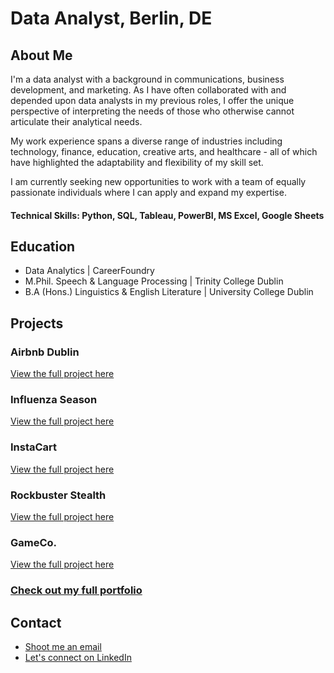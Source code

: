 # Data Analyst, Berlin, DE

## About Me
I'm a data analyst with a background in communications, business development, and marketing. As I have often collaborated with and depended upon data analysts in my previous roles, I offer the unique perspective of interpreting the needs of those who otherwise cannot articulate their analytical needs. 

My work experience spans a diverse range of industries including technology, finance, education, creative arts, and healthcare - all of which have highlighted the adaptability and flexibility of my skill set.

I am currently seeking new opportunities to work with a team of equally passionate individuals where I can apply and expand my expertise.

#### Technical Skills: Python, SQL, Tableau, PowerBI, MS Excel, Google Sheets

## Education
- Data Analytics | CareerFoundry 			       		
- M.Phil. Speech & Language Processing	| Trinity College Dublin 			        		
- B.A (Hons.) Linguistics & English Literature | University College Dublin

## Projects
### Airbnb Dublin
[View the full project here](/projects/airbnb.md)

### Influenza Season
[View the full project here](/projects/influenza.md)

### InstaCart
[View the full project here](/projects/instacart.md)

### Rockbuster Stealth
[View the full project here](projects/rockbuster.md)

### GameCo.
[View the full project here](projects/gameco.md)

### [Check out my full portfolio](https://helen-fitzgerald.github.io/Portfolio/Helen%20FitzGerald%20-%20Portfolio.pdf)

## Contact
- [Shoot me an email](mailto:helenbeirthfitzgerald@gmail.com)
- [Let's connect on LinkedIn](https://www.linkedin.com/in/helen-fitzgerald/)
